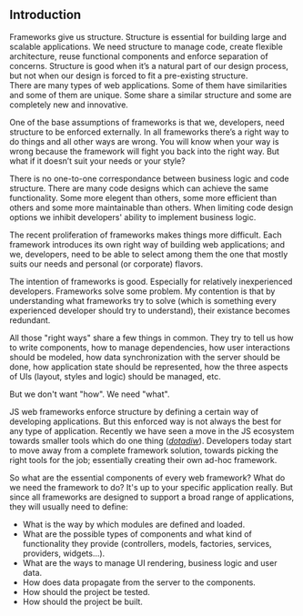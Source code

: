## Introduction

Frameworks give us structure. Structure is essential for building large and
scalable applications. We need structure to manage code, create flexible
architecture, reuse functional components and enforce separation of concerns.
Structure is good when it’s a natural part of our design process, but not when
our design is forced to fit a pre-existing structure.  
There are many types of web applications. Some of them have similarities and
some of them are unique. Some share a similar structure and some are
completely new and innovative.

One of the base assumptions of frameworks is that we, developers, need
structure to be enforced externally. In all frameworks there’s a right way to
do things and all other ways are wrong. You will know when your way is wrong
because the framework will fight you back into the right way. But what if it
doesn’t suit your needs or your style?

There is no one-to-one correspondance between business logic and code structure.
There are many code designs which can achieve the same functionality. Some more
elegent than others, some more efficient than others and some more maintainable
than others. When limiting code design options we inhibit developers' ability to
implement business logic.

The recent proliferation of frameworks makes things more difficult. Each
framework introduces its own right way of building web applications; and we,
developers, need to be able to select among them the one that mostly suits our
needs and personal (or corporate) flavors.

The intention of frameworks is good. Especially for relatively inexperienced
developers. Frameworks solve some problem. My contention is that by
understanding what frameworks try to solve (which is something every experienced
developer should try to understand), their existance becomes redundant.

All those "right ways" share a few things in common. They try to tell us how to
write components, how to manage dependencies, how user interactions should be
modeled, how data synchronization with the server should be done, how
application state should be represented, how the three aspects of UIs (layout,
styles and logic) should be managed, etc.

But we don't want "how". We need "what".

JS web frameworks enforce structure by defining a certain way of developing
applications. But this enforced way is not always the best for any type of
application. Recently we have seen a move in the JS ecosystem towards smaller
tools which do one thing ([*dotadiw*][1]). Developers today start to move away
from a complete framework solution, towards picking the right tools for the job;
essentially creating their own ad-hoc framework.

So what are the essential components of every web framework? What do we need
the framework to do? It's up to your specific application really. But since
all frameworks are designed to support a broad range of applications, they
will usually need to define:

- What is the way by which modules are defined and loaded.
- What are the possible types of components and what kind of functionality they
  provide (controllers, models, factories, services, providers, widgets...).
- What are the ways to manage UI rendering, business logic and user data.
- How does data propagate from the server to the components.
- How should the project be tested.
- How should the project be built.

[1]: https://en.wikipedia.org/wiki/Unix_philosophy "Do one thing and do it well"
